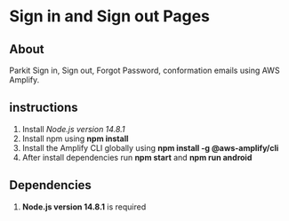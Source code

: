 # Sign in and Sign out Pages
## About
Parkit Sign in, Sign out, Forgot Password, conformation emails using AWS Amplify.

## instructions
1. Install *Node.js version 14.8.1*
3. Install npm using **npm install**
4. Install the Amplify CLI globally using **npm install -g @aws-amplify/cli**
5. After install dependencies run **npm start** and **npm run android**

## Dependencies
1. **Node.js version 14.8.1** is required
